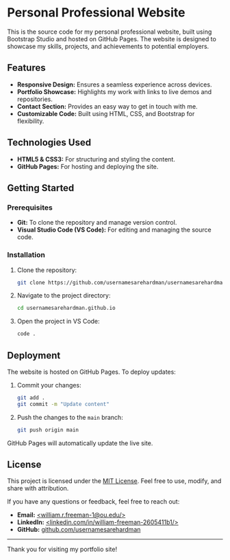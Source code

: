# Personal Professional Website

This is the source code for my personal professional website, built using Bootstrap Studio and hosted on GitHub Pages. The website is designed to showcase my skills, projects, and achievements to potential employers.

## Features
- **Responsive Design:** Ensures a seamless experience across devices.
- **Portfolio Showcase:** Highlights my work with links to live demos and repositories.
- **Contact Section:** Provides an easy way to get in touch with me.
- **Customizable Code:** Built using HTML, CSS, and Bootstrap for flexibility.

## Technologies Used
- **HTML5 & CSS3:** For structuring and styling the content.
- **GitHub Pages:** For hosting and deploying the site.

## Getting Started

### Prerequisites
- **Git:** To clone the repository and manage version control.
- **Visual Studio Code (VS Code):** For editing and managing the source code.

### Installation
1. Clone the repository:
   ```bash
   git clone https://github.com/usernamesarehardman/usernamesarehardman.github.io
   ```
2. Navigate to the project directory:
   ```bash
   cd usernamesarehardman.github.io
   ```
3. Open the project in VS Code:
   ```bash
   code .
   ```

## Deployment
The website is hosted on GitHub Pages. To deploy updates:
1. Commit your changes:
   ```bash
   git add .
   git commit -m "Update content"
   ```
2. Push the changes to the `main` branch:
   ```bash
   git push origin main
   ```

GitHub Pages will automatically update the live site.

## License
This project is licensed under the [MIT License](LICENSE). Feel free to use, modify, and share with attribution.

If you have any questions or feedback, feel free to reach out:
- **Email:** [<william.r.freeman-1@ou.edu/>](mailto:william.r.freeman-1@ou.edu)
- **LinkedIn:** [<linkedin.com/in/william-freeman-2605411b1/>](https://linkedin.com/in/william-freeman-2605411b1/)
- **GitHub:** [github.com/usernamesarehardman](https://github.com/usernamesarehardman)

---

Thank you for visiting my portfolio site!
